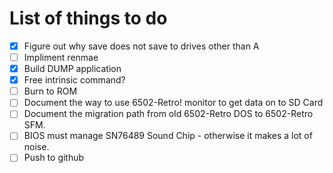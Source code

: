 # List of things to do

+ [x] Figure out why save does not save to drives other than A
+ [ ] Impliment renmae
+ [x] Build DUMP application
+ [x] Free intrinsic command?
+ [ ] Burn to ROM
+ [ ] Document the way to use 6502-Retro! monitor to get data on to SD Card
+ [ ] Document the migration path from old 6502-Retro DOS to 6502-Retro SFM.
+ [ ] BIOS must manage SN76489 Sound Chip - otherwise it makes a lot of noise.
+ [ ] Push to github
